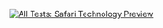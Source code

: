 [![All Tests: Safari Technology Preview](https://github.com/web-platform-tests/wpt/actions/workflows/safari_technology_preview.yml/badge.svg?branch=master)](https://github.com/web-platform-tests/wpt/actions/workflows/safari_technology_preview.yml)
